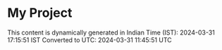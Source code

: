 # My Project

This content is dynamically generated in Indian Time (IST): 2024-03-31 17:15:51 IST
Converted to UTC: 2024-03-31 11:45:51 UTC
